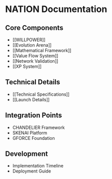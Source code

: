 # NATION Documentation

## Core Components
* [[WILLPOWER]]
* [[Evolution Arena]]
* [[Mathematical Framework]]
* [[Value Flow System]]
* [[Network Validation]]
* [[XP System]]

## Technical Details
* [[Technical Specifications]]
* [[Launch Details]]

## Integration Points
* CHANDELIER Framework
* SKENAI Platform
* GFORCE Foundation

## Development
* Implementation Timeline
* Deployment Guide

